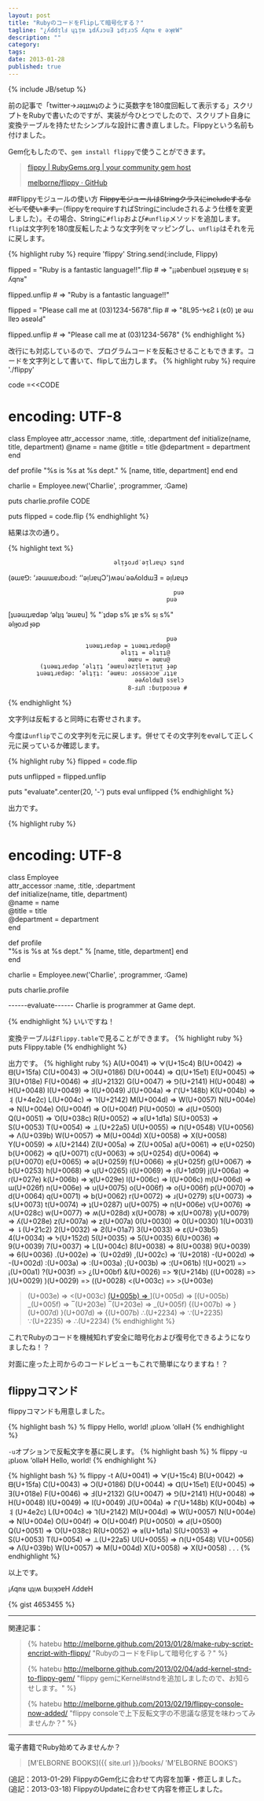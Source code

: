 ```yaml
---
layout: post
title: "RubyのコードをFlipして暗号化する？"
tagline: "¿ʎddᴉlℲ ɥʇᴉʍ ʇdʎɹɔuƎ ʇdᴉɹɔS ʎqnᴚ ɐ əʞɐW"
description: ""
category: 
tags: 
date: 2013-01-28
published: true
---
```

{% include JB/setup %}



前の記事で「twitter→ɹəʇʇɪʍʇのように英数字を180度回転して表示する」スクリプトをRubyで書いたのですが、実装が今ひとつでしたので、スクリプト自身に変換テーブルを持たせたシンプルな設計に書き直しました。Flippyという名前も付けました。

Gem化もしたので、`gem install flippy`で使うことができます。

> [flippy \| RubyGems.org \| your community gem host](https://rubygems.org/gems/flippy 'flippy \| RubyGems.org \| your community gem host')
>
> [melborne/flippy · GitHub](https://github.com/melborne/flippy 'melborne/flippy · GitHub')

##Flippyモジュールの使い方
<Del>FlippyモジュールはStringクラスにincludeするなどして使います。</Del>（flippyをrequireすればStringにincludeされるよう仕様を変更しました）。その場合、Stringに`#flip`および`#unflip`メソッドを追加します。`flip`は文字列を180度反転したような文字列をマッピングし、`unflip`はそれを元に戻します。

{% highlight ruby %}
require 'flippy'
String.send(:include, Flippy)

flipped = "Ruby is a fantastic language!!".flip # => "¡¡əɓɐnɓuɐl ɔᴉʇsɐʇuɐɟ ɐ sᴉ ʎqnᴚ"

flipped.unflip # => "Ruby is a fantastic language!!"

flipped = "Please call me at (03)1234-5678".flip # => "8L95-ᔭεƧ⇂(ε0) ʇɐ əɯ llɐɔ əsɐəlԀ"

flipped.unflip # => "Please call me at (03)1234-5678"
{% endhighlight %}

改行にも対応しているので、プログラムコードを反転させることもできます。コードを文字列として書いて、flipして出力します。
{% highlight ruby %}
require './flippy'

code =<<CODE
# encoding: UTF-8
class Employee
  attr_accessor :name, :title, :department
  def initialize(name, title, department)
    @name = name
    @title = title
    @department = department
  end
  
  def profile
    "%s is %s at %s dept." % [name, title, department]
  end
end

charlie = Employee.new('Charlie', :programmer, :Game)

puts charlie.profile
CODE

puts flipped = code.flip
{% endhighlight %}

結果は次の通り。

{% highlight text %}
                                                      
                                  əlᴉɟoɹd˙əᴉlɹɐɥɔ sʇnd
                                                      
 (əɯɐ⅁: ‘ɹəɯɯɐɹɓoɹd: ‘'əᴉlɹɐɥƆ')ʍəu˙əəʎoldɯƎ = əᴉlɹɐɥɔ
                                                      
                                                   puə
                                                 puə  
[ʇuəɯʇɹɐdəp ‘əlʇᴉʇ ‘əɯɐu] % "˙ʇdəp s% ʇɐ s% sᴉ s%"    
                                         əlᴉɟoɹd ɟəp  
                                                      
                                                 puə  
                          ʇuəɯʇɹɐdəp = ʇuəɯʇɹɐdəp@    
                                    əlʇᴉʇ = əlʇᴉʇ@    
                                      əɯɐu = əɯɐu@    
             (ʇuəɯʇɹɐdəp ‘əlʇᴉʇ ‘əɯɐu)əzᴉlɐᴉʇᴉuᴉ ɟəp  
            ʇuəɯʇɹɐdəp: ‘əlʇᴉʇ: ‘əɯɐu: ɹossəɔɔɐ‾ɹʇʇɐ  
                                        əəʎoldɯƎ ssɐlɔ
                                      8-Ⅎ⊥Ո :ɓuᴉpoɔuə #
{% endhighlight %}

文字列は反転すると同時に右寄せされます。

今度は`unflip`でこの文字列を元に戻します。併せてその文字列をevalして正しく元に戻っているか確認します。

{% highlight ruby %}
flipped = code.flip

puts unflipped = flipped.unflip

puts "evaluate".center(20, '-')
puts eval unflipped
{% endhighlight %}

出力です。

{% highlight ruby %}
# encoding: UTF-8                                      
 class Employee                                        
   attr_accessor :name, :title, :department            
   def initialize(name, title, department)             
     @name = name                                      
     @title = title                                    
     @department = department                          
   end                                                 
                                                       
   def profile                                         
     "%s is %s at %s dept." % [name, title, department]
   end                                                 
 end                                                   
                                                       
 charlie = Employee.new('Charlie', :programmer, :Game) 
                                                       
 puts charlie.profile                                  
                                                        
------evaluate------
Charlie is programmer at Game dept.

{% endhighlight %}
いいですね！

変換テーブルは`Flippy.table`で見ることができます。
{% highlight ruby %}
puts Flippy.table
{% endhighlight %}

出力です。
{% highlight ruby %}
A(U+0041) => ᗄ(U+15c4)
B(U+0042) => ᗺ(U+15fa)
C(U+0043) => Ɔ(U+0186)
D(U+0044) => ᗡ(U+15e1)
E(U+0045) => Ǝ(U+018e)
F(U+0046) => Ⅎ(U+2132)
G(U+0047) => ⅁(U+2141)
H(U+0048) => H(U+0048)
I(U+0049) => I(U+0049)
J(U+004a) => ᒋ(U+148b)
K(U+004b) => 丬(U+4e2c)
L(U+004c) => ⅂(U+2142)
M(U+004d) => W(U+0057)
N(U+004e) => N(U+004e)
O(U+004f) => O(U+004f)
P(U+0050) => Ԁ(U+0500)
Q(U+0051) => Ό(U+038c)
R(U+0052) => ᴚ(U+1d1a)
S(U+0053) => S(U+0053)
T(U+0054) => ⊥(U+22a5)
U(U+0055) => Ո(U+0548)
V(U+0056) => Λ(U+039b)
W(U+0057) => M(U+004d)
X(U+0058) => X(U+0058)
Y(U+0059) => ⅄(U+2144)
Z(U+005a) => Z(U+005a)
a(U+0061) => ɐ(U+0250)
b(U+0062) => q(U+0071)
c(U+0063) => ɔ(U+0254)
d(U+0064) => p(U+0070)
e(U+0065) => ə(U+0259)
f(U+0066) => ɟ(U+025f)
g(U+0067) => ɓ(U+0253)
h(U+0068) => ɥ(U+0265)
i(U+0069) => ᴉ(U+1d09)
j(U+006a) => ɾ(U+027e)
k(U+006b) => ʞ(U+029e)
l(U+006c) => l(U+006c)
m(U+006d) => ɯ(U+026f)
n(U+006e) => u(U+0075)
o(U+006f) => o(U+006f)
p(U+0070) => d(U+0064)
q(U+0071) => b(U+0062)
r(U+0072) => ɹ(U+0279)
s(U+0073) => s(U+0073)
t(U+0074) => ʇ(U+0287)
u(U+0075) => n(U+006e)
v(U+0076) => ʌ(U+028c)
w(U+0077) => ʍ(U+028d)
x(U+0078) => x(U+0078)
y(U+0079) => ʎ(U+028e)
z(U+007a) => z(U+007a)
0(U+0030) => 0(U+0030)
1(U+0031) => ⇂(U+21c2)
2(U+0032) => Ƨ(U+01a7)
3(U+0033) => ε(U+03b5)
4(U+0034) => ᔭ(U+152d)
5(U+0035) => 5(U+0035)
6(U+0036) => 9(U+0039)
7(U+0037) => L(U+004c)
8(U+0038) => 8(U+0038)
9(U+0039) => 6(U+0036)
.(U+002e) => ˙(U+02d9)
,(U+002c) => ‘(U+2018)
-(U+002d) => -(U+002d)
:(U+003a) => :(U+003a)
;(U+003b) => ؛(U+061b)
!(U+0021) => ¡(U+00a1)
?(U+003f) => ¿(U+00bf)
&(U+0026) => ⅋(U+214b)
((U+0028) => )(U+0029)
)(U+0029) => ((U+0028)
<(U+003c) => >(U+003e)
>(U+003e) => <(U+003c)
[(U+005b) => ](U+005d)
](U+005d) => [(U+005b)
_(U+005f) => ‾(U+203e)
‾(U+203e) => _(U+005f)
{(U+007b) => }(U+007d)
}(U+007d) => {(U+007b)
∴(U+2234) => ∵(U+2235)
∵(U+2235) => ∴(U+2234)
{% endhighlight %}


これでRubyのコードを機械知れず安全に暗号化および復号化できるようになりましたね！？

対面に座った上司からのコードレビューもこれで簡単になりますね！？

## flippyコマンド
flippyコマンドも用意しました。

{% highlight bash %}
% flippy Hello, world! 
¡plɹoʍ ‘olləH
{% endhighlight %}

`-u`オプションで反転文字を基に戻します。
{% highlight bash %}
% flippy -u ¡plɹoʍ ‘olləH
Hello, world!
{% endhighlight %}


{% highlight bash %}
% flippy -t
A(U+0041) => ᗄ(U+15c4)
B(U+0042) => ᗺ(U+15fa)
C(U+0043) => Ɔ(U+0186)
D(U+0044) => ᗡ(U+15e1)
E(U+0045) => Ǝ(U+018e)
F(U+0046) => Ⅎ(U+2132)
G(U+0047) => ⅁(U+2141)
H(U+0048) => H(U+0048)
I(U+0049) => I(U+0049)
J(U+004a) => ᒋ(U+148b)
K(U+004b) => 丬(U+4e2c)
L(U+004c) => ⅂(U+2142)
M(U+004d) => W(U+0057)
N(U+004e) => N(U+004e)
O(U+004f) => O(U+004f)
P(U+0050) => Ԁ(U+0500)
Q(U+0051) => Ό(U+038c)
R(U+0052) => ᴚ(U+1d1a)
S(U+0053) => S(U+0053)
T(U+0054) => ⊥(U+22a5)
U(U+0055) => Ո(U+0548)
V(U+0056) => Λ(U+039b)
W(U+0057) => M(U+004d)
X(U+0058) => X(U+0058)
          .
          .
          .
{% endhighlight %}

以上です。

¡ʎqnᴚ ɥʇᴉʍ ɓuᴉʞɔɐH ʎddɐH

{% gist 4653455 %}

---

関連記事：

> {% hatebu http://melborne.github.com/2013/01/28/make-ruby-script-encript-with-flippy/ "RubyのコードをFlipして暗号化する？" %}
>
> {% hatebu http://melborne.github.com/2013/02/04/add-kernel-stnd-to-flippy-gem/ "flippy gemにKernel#stndを追加しましたので、お知らせします。" %}
>
> {% hatebu http://melborne.github.com/2013/02/19/flippy-console-now-added/ "flippy consoleで上下反転文字の不思議な感覚を味わってみませんか？" %}

---

電子書籍でRuby始めてみませんか？

> [M'ELBORNE BOOKS]({{ site.url }}/books/ 'M'ELBORNE BOOKS')


(追記：2013-01-29) FlippyのGem化に合わせて内容を加筆・修正しました。
(追記：2013-03-18) FlippyのUpdateに合わせて内容を修正しました。

